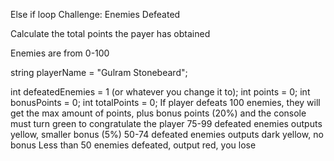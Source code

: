 Else if loop Challenge: Enemies Defeated 

Calculate the total points the payer has obtained

Enemies are from 0-100

string playerName = "Gulram Stonebeard";

 int defeatedEnemies = 1 (or whatever you change it to);
int points = 0;
int bonusPoints = 0;
int totalPoints = 0;
If player defeats 100 enemies, they will get the max amount of points, plus bonus points (20%) and the console must turn green to congratulate the player
75-99 defeated enemies outputs yellow, smaller bonus (5%)
50-74 defeated enemies outputs dark yellow, no bonus
Less than 50 enemies defeated, output red, you lose

